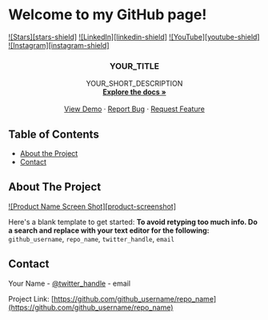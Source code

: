 # Welcome to my GitHub page!

<!--
**shantanutyagi67/shantanutyagi67** is a ✨ _special_ ✨ repository because its `README.md` (this file) appears on your GitHub profile.
-->

[![Stars][stars-shield]](https://github.com/shantanutyagi67?tab=stars)
[![LinkedIn][linkedin-shield]](https://www.linkedin.com/in/shantanu-tyagi-166322175/)
[![YouTube][youtube-shield]](https://www.youtube.com/channel/UCCZ_m9lTc2GrSINxnQxHxqA)
[![Instagram][instagram-shield]](https://www.instagram.com/geeksa67/)

  <h3 align="center">YOUR_TITLE</h3>

  <p align="center">
    YOUR_SHORT_DESCRIPTION
    <br />
    <a href="https://github.com/github_username/repo_name"><strong>Explore the docs »</strong></a>
    <br />
    <br />
    <a href="https://github.com/github_username/repo_name">View Demo</a>
    ·
    <a href="https://github.com/github_username/repo_name/issues">Report Bug</a>
    ·
    <a href="https://github.com/github_username/repo_name/issues">Request Feature</a>
  </p>
</p>



<!-- TABLE OF CONTENTS -->
## Table of Contents

* [About the Project](#about-the-project)
* [Contact](#contact)

<!-- ABOUT THE PROJECT -->
## About The Project

[![Product Name Screen Shot][product-screenshot]](https://example.com)

Here's a blank template to get started:
**To avoid retyping too much info. Do a search and replace with your text editor for the following:**
`github_username`, `repo_name`, `twitter_handle`, `email`

<!-- CONTACT -->
## Contact

Your Name - [@twitter_handle](https://twitter.com/twitter_handle) - email

Project Link: [https://github.com/github_username/repo_name](https://github.com/github_username/repo_name)
